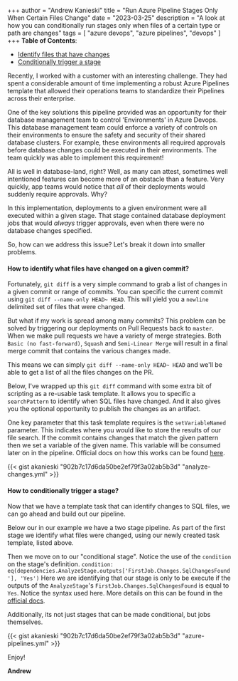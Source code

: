 +++
author = "Andrew Kanieski"
title = "Run Azure Pipeline Stages Only When Certain Files Change"
date = "2023-03-25"
description = "A look at how you can conditionally run stages only when files of a certain type or path are changes"
tags = [
    "azure devops",
    "azure pipelines",
    "devops"
]
+++
**Table of Contents**:
- [Identify files that have changes](#how-to-identify-what-files-have-changed-on-a-given-commit)
- [Conditionally trigger a stage](#how-to-conditionally-trigger-a-stage)

Recently, I worked with a customer with an interesting challenge. They had spent a considerable amount of time implementing a robust Azure Pipelines template that allowed their operations teams to standardize their Pipelines across their enterprise.

One of the key solutions this pipeline provided was an opportunity for their database management team to control 'Environments' in Azure Devops. This database management team could enforce a variety of controls on their environments to ensure the safety and security of their shared database clusters. For example, these environments all required approvals before database changes could be executed in their environments. The team quickly was able to implement this requirement!

All is well in database-land, right? Well, as many can attest, sometimes well intentioned features can become more of an obstacle than a feature. Very quickly, app teams would notice that *all* of their deployments would suddenly require approvals. Why? 

In this implementation, deployments to a given environment were all executed within a given stage. That stage contained database deployment jobs that would *always* trigger approvals, even when there were no database changes specified.

So, how can we address this issue? Let's break it down into smaller problems.

#### How to identify what files have changed on a given commit?

Fortunately, `git diff` is a very simple command to grab a list of changes in a given commit or range of commits. You can specific the current commit using `git diff --name-only HEAD~ HEAD`. This will yield you a `newline` delimited set of files that were changed. 

But what if my work is spread among many commits? This problem can be solved by triggering our deployments on Pull Requests back to `master`. When we make pull requests we have a variety of merge strategies. Both `Basic (no fast-forward)`, `Squash` and `Semi-Linear Merge` will result in a final merge commit that contains the various changes made. 

This means we can simply `git diff --name-only HEAD~ HEAD` and we'll be able to get a list of all the files changes on the PR.

Below, I've wrapped up this `git diff` command with some extra bit of scripting as a re-usable task template. It allows you to specific a `searchPattern` to identify when SQL files have changed. And it also gives you the optional opportunity to publish the changes as an artifact.

One key parameter that this task template requires is the `setVariableNamed` parameter. This indicates where you would like to store the results of our file search. If the commit contains changes that match the given pattern then we set a variable of the given name. This variable will be consumed later on in the pipeline. Official docs on how this works can be found [here](https://learn.microsoft.com/en-us/azure/devops/pipelines/process/set-variables-scripts?view=azure-devops&tabs=bash).

{{< gist akanieski "902b7c17d6da50be2ef79f3a02ab5b3d" "analyze-changes.yml" >}}

#### How to conditionally trigger a stage?

Now that we have a template task that can identify changes to SQL files, we can go ahead and build out our pipeline. 

Below our in our example we have a two stage pipeline. As part of the first stage we identify what files were changed, using our newly created task template, listed above. 

Then we move on to our "conditional stage". Notice the use of the `condition` on the stage's definition. `condition: eq(dependencies.AnalyzeStage.outputs['FirstJob.Changes.SqlChangesFound'], 'Yes')` Here we are identifying that our stage is only to be execute if the outputs of the `AnalyzeStage`'s `FirstJob.Changes.SqlChangesFound` is equal to `Yes`. Notice the syntax used here. More details on this can be found in the [official docs](https://learn.microsoft.com/en-us/azure/devops/pipelines/process/conditions?view=azure-devops&tabs=yaml%2Cstages#use-the-output-variable-from-a-job-in-a-condition-in-a-subsequent-job).

Additionally, its not just stages that can be made conditional, but jobs themselves.

{{< gist akanieski "902b7c17d6da50be2ef79f3a02ab5b3d" "azure-pipelines.yml" >}}

Enjoy!

**Andrew**
